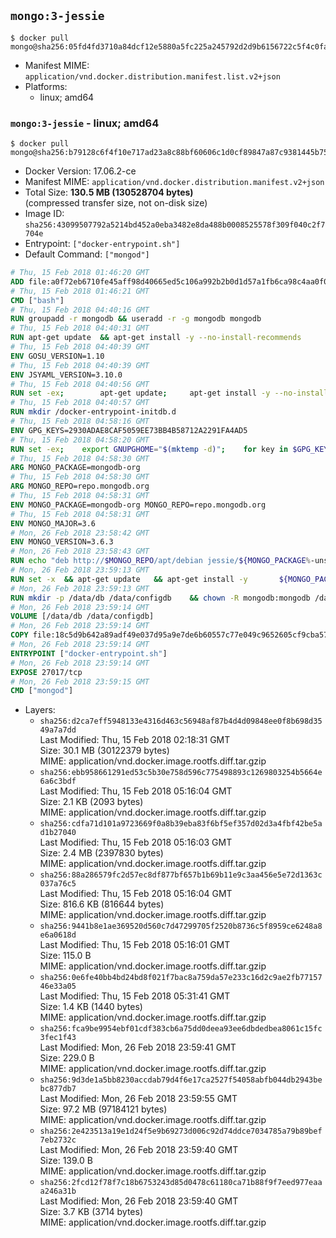 ## `mongo:3-jessie`

```console
$ docker pull mongo@sha256:05fd4fd3710a84dcf12e5880a5fc225a245792d2d9b6156722c5f4c0fab74d86
```

-	Manifest MIME: `application/vnd.docker.distribution.manifest.list.v2+json`
-	Platforms:
	-	linux; amd64

### `mongo:3-jessie` - linux; amd64

```console
$ docker pull mongo@sha256:b79128c6f4f10e717ad23a8c88bf60606c1d0cf89847a87c9381445b75a30b13
```

-	Docker Version: 17.06.2-ce
-	Manifest MIME: `application/vnd.docker.distribution.manifest.v2+json`
-	Total Size: **130.5 MB (130528704 bytes)**  
	(compressed transfer size, not on-disk size)
-	Image ID: `sha256:43099507792a5214bd452a0eba3482e8da488b0008525578f309f040c2f7704e`
-	Entrypoint: `["docker-entrypoint.sh"]`
-	Default Command: `["mongod"]`

```dockerfile
# Thu, 15 Feb 2018 01:46:20 GMT
ADD file:a0f72eb6710fe45aff98d40665ed5c106a992b2b0d1d57a1fb6ca98c4aa0f0a6 in / 
# Thu, 15 Feb 2018 01:46:21 GMT
CMD ["bash"]
# Thu, 15 Feb 2018 04:40:16 GMT
RUN groupadd -r mongodb && useradd -r -g mongodb mongodb
# Thu, 15 Feb 2018 04:40:31 GMT
RUN apt-get update 	&& apt-get install -y --no-install-recommends 		ca-certificates 		jq 		numactl 	&& rm -rf /var/lib/apt/lists/*
# Thu, 15 Feb 2018 04:40:39 GMT
ENV GOSU_VERSION=1.10
# Thu, 15 Feb 2018 04:40:39 GMT
ENV JSYAML_VERSION=3.10.0
# Thu, 15 Feb 2018 04:40:56 GMT
RUN set -ex; 		apt-get update; 	apt-get install -y --no-install-recommends 		wget 	; 	rm -rf /var/lib/apt/lists/*; 		dpkgArch="$(dpkg --print-architecture | awk -F- '{ print $NF }')"; 	wget -O /usr/local/bin/gosu "https://github.com/tianon/gosu/releases/download/$GOSU_VERSION/gosu-$dpkgArch"; 	wget -O /usr/local/bin/gosu.asc "https://github.com/tianon/gosu/releases/download/$GOSU_VERSION/gosu-$dpkgArch.asc"; 	export GNUPGHOME="$(mktemp -d)"; 	gpg --keyserver ha.pool.sks-keyservers.net --recv-keys B42F6819007F00F88E364FD4036A9C25BF357DD4; 	gpg --batch --verify /usr/local/bin/gosu.asc /usr/local/bin/gosu; 	rm -r "$GNUPGHOME" /usr/local/bin/gosu.asc; 	chmod +x /usr/local/bin/gosu; 	gosu nobody true; 		wget -O /js-yaml.js "https://github.com/nodeca/js-yaml/raw/${JSYAML_VERSION}/dist/js-yaml.js"; 		apt-get purge -y --auto-remove wget
# Thu, 15 Feb 2018 04:40:57 GMT
RUN mkdir /docker-entrypoint-initdb.d
# Thu, 15 Feb 2018 04:58:16 GMT
ENV GPG_KEYS=2930ADAE8CAF5059EE73BB4B58712A2291FA4AD5
# Thu, 15 Feb 2018 04:58:20 GMT
RUN set -ex; 	export GNUPGHOME="$(mktemp -d)"; 	for key in $GPG_KEYS; do 		gpg --keyserver ha.pool.sks-keyservers.net --recv-keys "$key"; 	done; 	gpg --export $GPG_KEYS > /etc/apt/trusted.gpg.d/mongodb.gpg; 	rm -r "$GNUPGHOME"; 	apt-key list
# Thu, 15 Feb 2018 04:58:30 GMT
ARG MONGO_PACKAGE=mongodb-org
# Thu, 15 Feb 2018 04:58:30 GMT
ARG MONGO_REPO=repo.mongodb.org
# Thu, 15 Feb 2018 04:58:31 GMT
ENV MONGO_PACKAGE=mongodb-org MONGO_REPO=repo.mongodb.org
# Thu, 15 Feb 2018 04:58:31 GMT
ENV MONGO_MAJOR=3.6
# Mon, 26 Feb 2018 23:58:42 GMT
ENV MONGO_VERSION=3.6.3
# Mon, 26 Feb 2018 23:58:43 GMT
RUN echo "deb http://$MONGO_REPO/apt/debian jessie/${MONGO_PACKAGE%-unstable}/$MONGO_MAJOR main" | tee "/etc/apt/sources.list.d/${MONGO_PACKAGE%-unstable}.list"
# Mon, 26 Feb 2018 23:59:13 GMT
RUN set -x 	&& apt-get update 	&& apt-get install -y 		${MONGO_PACKAGE}=$MONGO_VERSION 		${MONGO_PACKAGE}-server=$MONGO_VERSION 		${MONGO_PACKAGE}-shell=$MONGO_VERSION 		${MONGO_PACKAGE}-mongos=$MONGO_VERSION 		${MONGO_PACKAGE}-tools=$MONGO_VERSION 	&& rm -rf /var/lib/apt/lists/* 	&& rm -rf /var/lib/mongodb 	&& mv /etc/mongod.conf /etc/mongod.conf.orig
# Mon, 26 Feb 2018 23:59:13 GMT
RUN mkdir -p /data/db /data/configdb 	&& chown -R mongodb:mongodb /data/db /data/configdb
# Mon, 26 Feb 2018 23:59:14 GMT
VOLUME [/data/db /data/configdb]
# Mon, 26 Feb 2018 23:59:14 GMT
COPY file:18c5d9b642a89adf49e037d95a9e7de6b60557c77e049c9652605cf9cba57df9 in /usr/local/bin/ 
# Mon, 26 Feb 2018 23:59:14 GMT
ENTRYPOINT ["docker-entrypoint.sh"]
# Mon, 26 Feb 2018 23:59:14 GMT
EXPOSE 27017/tcp
# Mon, 26 Feb 2018 23:59:15 GMT
CMD ["mongod"]
```

-	Layers:
	-	`sha256:d2ca7eff5948133e4316d463c56948af87b4d4d09848ee0f8b698d3549a7a7dd`  
		Last Modified: Thu, 15 Feb 2018 02:18:31 GMT  
		Size: 30.1 MB (30122379 bytes)  
		MIME: application/vnd.docker.image.rootfs.diff.tar.gzip
	-	`sha256:ebb958661291ed53c5b30e758d596c775498893c1269803254b5664e6a6c3bdf`  
		Last Modified: Thu, 15 Feb 2018 05:16:04 GMT  
		Size: 2.1 KB (2093 bytes)  
		MIME: application/vnd.docker.image.rootfs.diff.tar.gzip
	-	`sha256:cdfa71d101a9723669f0a8b39eba83f6bf5ef357d02d3a4fbf42be5ad1b27040`  
		Last Modified: Thu, 15 Feb 2018 05:16:03 GMT  
		Size: 2.4 MB (2397830 bytes)  
		MIME: application/vnd.docker.image.rootfs.diff.tar.gzip
	-	`sha256:88a286579fc2d57ec8df877bf657b1b69b11e9c3aa456e5e72d1363c037a76c5`  
		Last Modified: Thu, 15 Feb 2018 05:16:04 GMT  
		Size: 816.6 KB (816644 bytes)  
		MIME: application/vnd.docker.image.rootfs.diff.tar.gzip
	-	`sha256:9441b8e1ae369520d560c7d47299705f2520b8736c5f8959ce6248a8e6a0618d`  
		Last Modified: Thu, 15 Feb 2018 05:16:01 GMT  
		Size: 115.0 B  
		MIME: application/vnd.docker.image.rootfs.diff.tar.gzip
	-	`sha256:0e6fe40bb4bd24bd8f021f7bac8a759da57e233c16d2c9ae2fb7715746e33a05`  
		Last Modified: Thu, 15 Feb 2018 05:31:41 GMT  
		Size: 1.4 KB (1440 bytes)  
		MIME: application/vnd.docker.image.rootfs.diff.tar.gzip
	-	`sha256:fca9be9954ebf01cdf383cb6a75dd0deea93ee6dbdedbea8061c15fc3fec1f43`  
		Last Modified: Mon, 26 Feb 2018 23:59:41 GMT  
		Size: 229.0 B  
		MIME: application/vnd.docker.image.rootfs.diff.tar.gzip
	-	`sha256:9d3de1a5bb8230accdab79d4f6e17ca2527f54058abfb044db2943bebc877db7`  
		Last Modified: Mon, 26 Feb 2018 23:59:55 GMT  
		Size: 97.2 MB (97184121 bytes)  
		MIME: application/vnd.docker.image.rootfs.diff.tar.gzip
	-	`sha256:2e423513a19e1d24f5e9b69273d006c92d74ddce7034785a79b89bef7eb2732c`  
		Last Modified: Mon, 26 Feb 2018 23:59:40 GMT  
		Size: 139.0 B  
		MIME: application/vnd.docker.image.rootfs.diff.tar.gzip
	-	`sha256:2fcd12f78f7c18b6753243d85d0478c61180ca71b88f9f7eed977eaaa246a31b`  
		Last Modified: Mon, 26 Feb 2018 23:59:40 GMT  
		Size: 3.7 KB (3714 bytes)  
		MIME: application/vnd.docker.image.rootfs.diff.tar.gzip

